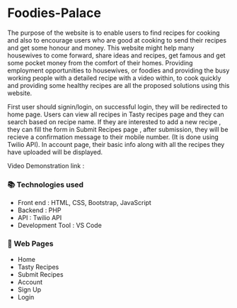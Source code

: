 # Foodies-Palace

The purpose of the website is to enable users to find recipes for cooking and also to encourage users who are good at cooking to send their recipes and get some honour and money. This website might help many housewives to come forward, share ideas and recipes, get famous and get some pocket money from the comfort of their homes. Providing employment opportunities to housewives, or foodies and providing the busy working people with a detailed recipe with a video within, to cook quickly and providing some healthy recipes are all the proposed solutions using this website.

First user should signin/login, on successful login, they will be redirected to home page. Users can view all recipes in Tasty recipes page and they can search based on recipe name. If they are interested to add a new recipe , they can fill the form in Submit Recipes page , after submission, they will be recieve a confirmation message to their mobile number. (It is done using Twilio API). In account page, their basic info along with all the recipes they have uploaded will be displayed.

Video Demonstration link : 

<h3>📚 Technologies used</h3>
<ul>
<li>Front end            : HTML, CSS, Bootstrap, JavaScript</li>
<li>Backend             : PHP </li>
<li>API          : Twilio API</li>
<li>Development Tool    : VS Code</li>
</ul>

<h3>📜 Web Pages </h3>
<ul>
  <li> Home </li>
  <li> Tasty Recipes </li>
 <li> Submit Recipes </li>
  <li> Account</li>
  <li> Sign Up </li>
 <li> Login </li>
  </ul>

